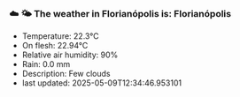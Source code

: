 ### ☁️ 🌤️  The weather in Florianópolis is: Florianópolis

- Temperature: 22.3°C
- On flesh: 22.94°C
- Relative air humidity: 90%
- Rain: 0.0 mm
- Description: Few clouds
- last updated: 2025-05-09T12:34:46.953101
